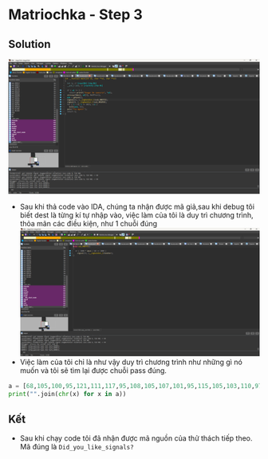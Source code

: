 # Matriochka - Step 3
## Solution
![alt text](image-2.png)
- Sau khi thả code vào IDA, chúng ta nhận được mã giả,sau khi debug tôi biết dest là từng kí tự nhập vào, việc làm của tôi là duy trì chương trình, thỏa mãn các điều kiện, như 1 chuỗi đúng
![alt text](image-1.png)
- Việc làm của tôi chỉ là như vậy duy trì chương trình như những gì nó muốn và tôi sẽ tìm lại được chuỗi pass đúng.
```Python
a = [68,105,100,95,121,111,117,95,108,105,107,101,95,115,105,103,110,97,108,115,63]
print("".join(chr(x) for x in a))
```
## Kết
- Sau khi chạy code tôi đã nhận được mã nguồn của thử thách tiếp theo. Mã đúng là ```Did_you_like_signals?```